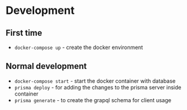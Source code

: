 # Development


## First time
* `docker-compose up` - create the docker environment

## Normal development
* `docker-compose start` - start the docker container with database
* `prisma deploy` - for adding the changes to the prisma server inside container
* `prisma generate` - to create the grapql schema for client usage
